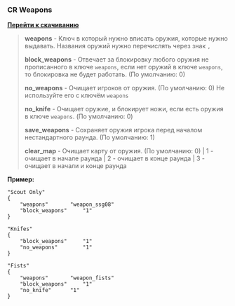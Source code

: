 <h3><b>CR Weapons</b></h3>

<a href="https://github.com/fr0nch/CR-Weapons/releases/"><b>Перейти к скачиванию</b></a>


>**weapons** - Ключ в который нужно вписать оружия, которые нужно выдавать. Названия оружий нужно перечислять через знак `,` <br />
> 
>**block_weapons** - Отвечает за блокировку любого оружия не прописанного в ключе `weapons`, если нет оружий в ключе `weapons`, то блокировка не будет работать. (По умолчанию: 0)<br />
> 
>**no_weapons** - Очищает игроков от оружия. (По умолчанию: 0) Не используйте его с ключём `weapons`<br />
> 
>**no_knife** - Очищает оружие, и блокирует ножи, если есть оружия в ключе `weapons`. (По умолчанию: 0)<br />
> 
>**save_weapons** - Сохраняет оружия игрока перед началом нестандартного раунда. (По умолчанию: 1)<br />
> 
>**clear_map** - Очищает карту от оружия. (По умолчанию: 0) | 1 - очищает в начале раунда | 2 - очищает в конце раунда | 3 - очищает в начали и конце раунда<br />

**Пример:**
```
"Scout Only"
{
	"weapons"		"weapon_ssg08"
	"block_weapons"		"1"
}

"Knifes"
{
	"block_weapons"		"1"
	"no_weapons"		"1"
}
  
"Fists"
{
	"weapons"		"weapon_fists"
	"block_weapons"		"1"
	"no_knife"		"1"
}
```
